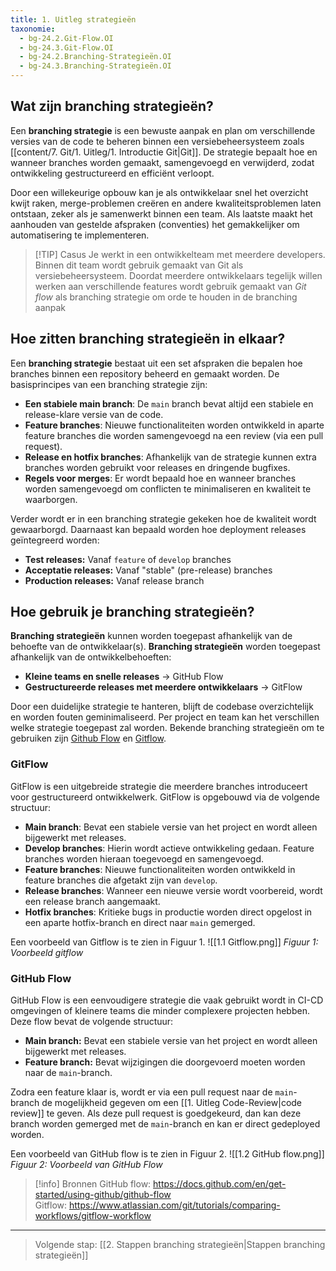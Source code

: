 ```yaml
---
title: 1. Uitleg strategieën
taxonomie:
  - bg-24.2.Git-Flow.OI
  - bg-24.3.Git-Flow.OI
  - bg-24.2.Branching-Strategieën.OI
  - bg-24.3.Branching-Strategieën.OI
---
```


## Wat zijn branching strategieën?
Een **branching strategie** is een bewuste aanpak en plan om verschillende versies van de code te beheren binnen een versiebeheersysteem zoals [[content/7. Git/1. Uitleg/1. Introductie Git|Git]]. De strategie bepaalt hoe en wanneer branches worden gemaakt, samengevoegd en verwijderd, zodat ontwikkeling gestructureerd en efficiënt verloopt. 

Door een willekeurige opbouw kan je als ontwikkelaar snel het overzicht kwijt raken, merge-problemen creëren en andere kwaliteitsproblemen laten ontstaan, zeker als je samenwerkt binnen een team. Als laatste maakt het aanhouden van gestelde afspraken (conventies) het gemakkelijker om automatisering te implementeren. 

> [!TIP] Casus 
> Je werkt in een ontwikkelteam met meerdere developers. Binnen dit team wordt gebruik gemaakt van Git als versiebeheersysteem. Doordat meerdere ontwikkelaars tegelijk willen werken aan verschillende features wordt gebruik gemaakt van *Git flow* als branching strategie om orde te houden in de branching aanpak

## Hoe zitten branching strategieën in elkaar?
Een **branching strategie** bestaat uit een set afspraken die bepalen hoe branches binnen een repository beheerd en gemaakt worden. De basisprincipes van een branching strategie zijn:
- **Een stabiele main branch**: De `main` branch bevat altijd een stabiele en release-klare versie van de code.
- **Feature branches**: Nieuwe functionaliteiten worden ontwikkeld in aparte feature branches die worden samengevoegd na een review (via een pull request).
- **Release en hotfix branches**: Afhankelijk van de strategie kunnen extra branches worden gebruikt voor releases en dringende bugfixes.
- **Regels voor merges**: Er wordt bepaald hoe en wanneer branches worden samengevoegd om conflicten te minimaliseren en kwaliteit te waarborgen.

Verder wordt er in een branching strategie gekeken hoe de kwaliteit wordt gewaarborgd. Daarnaast kan bepaald worden hoe deployment releases geïntegreerd worden:
- **Test releases:** Vanaf `feature` of `develop` branches
- **Acceptatie releases:** Vanaf "stable" (pre-release) branches
- **Production releases:** Vanaf release branch

## Hoe gebruik je branching strategieën?
**Branching strategieën** kunnen worden toegepast afhankelijk van de behoefte van de ontwikkelaar(s). 
**Branching strategieën** worden toegepast afhankelijk van de ontwikkelbehoeften:
- **Kleine teams en snelle releases** -> GitHub Flow
- **Gestructureerde releases met meerdere ontwikkelaars** -> GitFlow

Door een duidelijke strategie te hanteren, blijft de codebase overzichtelijk en worden fouten geminimaliseerd. Per project en team kan het verschillen welke strategie toegepast zal worden. Bekende branching strategieën om te gebruiken zijn  [Github Flow](https://docs.github.com/en/get-started/using-github/github-flow) en [Gitflow](https://www.atlassian.com/git/tutorials/comparing-workflows/gitflow-workflow).

### GitFlow
GitFlow is een uitgebreide strategie die meerdere branches introduceert voor gestructureerd ontwikkelwerk. GitFlow is opgebouwd via de volgende structuur:
- **Main branch**: Bevat een stabiele versie van het project en wordt alleen bijgewerkt met releases.
- **Develop branches**: Hierin wordt actieve ontwikkeling gedaan. Feature branches worden hieraan toegevoegd en samengevoegd.
- **Feature branches**: Nieuwe functionaliteiten worden ontwikkeld in feature branches die afgetakt zijn van `develop`.
- **Release branches**: Wanneer een nieuwe versie wordt voorbereid, wordt een release branch aangemaakt.
- **Hotfix branches**: Kritieke bugs in productie worden direct opgelost in een aparte hotfix-branch en direct naar `main` gemerged.

Een voorbeeld van Gitflow is te zien in Figuur 1.
![[1.1 Gitflow.png]]
*Figuur 1: Voorbeeld gitflow*

### GitHub Flow
GitHub Flow is een eenvoudigere strategie die vaak gebruikt wordt in CI-CD omgevingen of kleinere teams die minder complexere projecten hebben. Deze flow bevat de volgende structuur:
- **Main branch:**  Bevat een stabiele versie van het project en wordt alleen bijgewerkt met releases.
- **Feature branch:** Bevat wijzigingen die doorgevoerd moeten worden naar de `main`-branch.

Zodra een feature klaar is, wordt er via een pull request naar de `main`-branch de mogelijkheid gegeven om een [[1. Uitleg Code-Review|code review]] te geven. Als deze pull request is goedgekeurd, dan kan deze branch worden gemerged met de `main`-branch en kan er direct gedeployed worden.

Een voorbeeld van GitHub flow is te zien in Figuur 2.
![[1.2 GitHub flow.png]]
*Figuur 2: Voorbeeld van GitHub Flow*

> [!info] Bronnen 
> GitHub flow: https://docs.github.com/en/get-started/using-github/github-flow \
> Gitflow: https://www.atlassian.com/git/tutorials/comparing-workflows/gitflow-workflow

---

> Volgende stap: [[2. Stappen branching strategieën|Stappen branching strategieën]]

